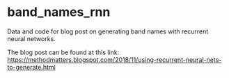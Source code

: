# band_names_rnn
Data and code for blog post on generating band names with recurrent neural networks.

The blog post can be found at this link: https://methodmatters.blogspot.com/2018/11/using-recurrent-neural-nets-to-generate.html
